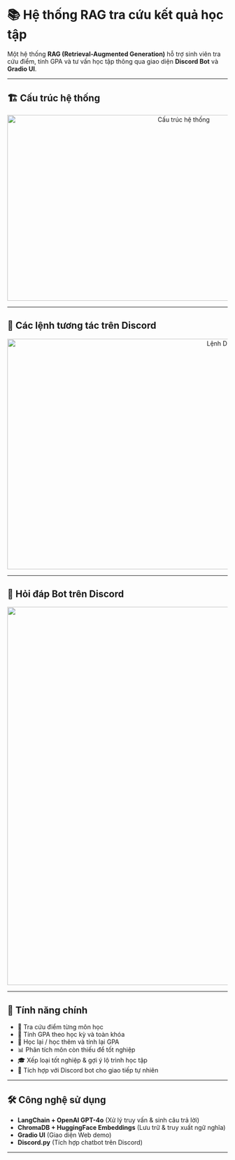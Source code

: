 # 📚 Hệ thống RAG tra cứu kết quả học tập

Một hệ thống **RAG (Retrieval-Augmented Generation)** hỗ trợ sinh viên tra cứu điểm, tính GPA và tư vấn học tập thông qua giao diện **Discord Bot** và **Gradio UI**.

---

## 🏗️ Cấu trúc hệ thống

<p align="center">
  <img width="791" height="425" alt="Cấu trúc hệ thống" src="https://github.com/user-attachments/assets/894b8576-4e5a-4088-b020-db40d483c6c0" />
</p>

---

## 🤖 Các lệnh tương tác trên Discord

<p align="center">
  <img width="984" height="527" alt="Lệnh Discord" src="https://github.com/user-attachments/assets/819446de-4fef-4970-a510-a496797fbf3d" />
</p>

---

## 💬 Hỏi đáp Bot trên Discord

<p align="center">
  <img width="1398" height="865" alt="Demo hỏi đáp" src="https://github.com/user-attachments/assets/cafc71f6-6bed-43ca-af3c-63f4da516480" />
</p>

---

## 🚀 Tính năng chính
- 📖 Tra cứu điểm từng môn học
- 🧮 Tính GPA theo học kỳ và toàn khóa
- 🔄 Học lại / học thêm và tính lại GPA
- 📊 Phân tích môn còn thiếu để tốt nghiệp
- 🎓 Xếp loại tốt nghiệp & gợi ý lộ trình học tập
- 🤝 Tích hợp với Discord bot cho giao tiếp tự nhiên

---

## 🛠️ Công nghệ sử dụng
- **LangChain + OpenAI GPT-4o** (Xử lý truy vấn & sinh câu trả lời)  
- **ChromaDB + HuggingFace Embeddings** (Lưu trữ & truy xuất ngữ nghĩa)  
- **Gradio UI** (Giao diện Web demo)  
- **Discord.py** (Tích hợp chatbot trên Discord)  
---
